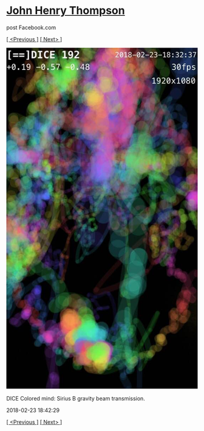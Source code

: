 # [John Henry Thompson](../README.md)
post Facebook.com

[[ <Previous ]](2018-02-23-1.md) [[ Next> ]](2018-02-23-3.md)

[![](../media/2018-02-23/Timeline-Photos-DICE-Colored-mind-Sirius-B-gravity-beam-transmis.jpg)](../README.md)

DICE Colored mind: Sirius B gravity beam transmission.

2018-02-23 18:42:29

[[ <Previous ]](2018-02-23-1.md) [[ Next> ]](2018-02-23-3.md)